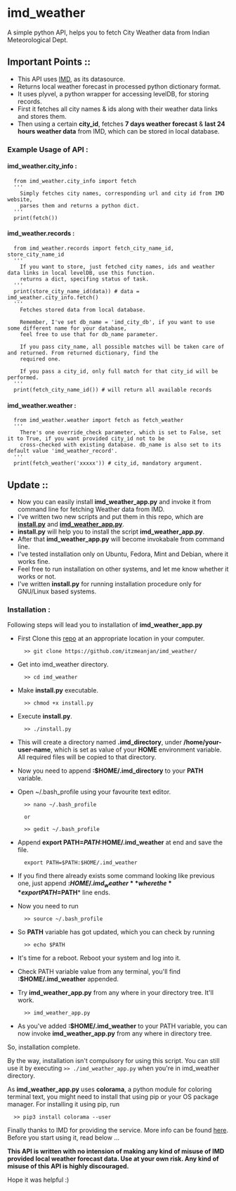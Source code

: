 # imd_weather
A simple python API, helps you to fetch City Weather data from Indian Meteorological Dept.


## Important Points ::

  - This API uses [IMD](http://city.imd.gov.in/citywx/localwx.php), as its datasource.
  - Returns local weather forecast in processed python dictionary format.
  - It uses plyvel, a python wrapper for accessing levelDB, for storing records.
  - First it fetches all city names & ids along with their weather data links and stores them.
  - Then using a certain **city_id**, fetches **7 days weather forecast** & **last 24 hours weather data** from IMD, which can be stored in local database.
 
 
### Example Usage of API :


  #### imd_weather.city_info :
  
  ```
    from imd_weather.city_info import fetch
    '''
      Simply fetches city names, corresponding url and city id from IMD website,
      parses them and returns a python dict.
    '''
    print(fetch())
  ```
  
  #### imd_weather.records :
  
  ```
    from imd_weather.records import fetch_city_name_id, store_city_name_id
    '''
      If you want to store, just fetched city names, ids and weather data links in local levelDB, use this function.
      returns a dict, specifing status of task.
    '''
    print(store_city_name_id(data)) # data = imd_weather.city_info.fetch()
    '''
      Fetches stored data from local database.
      
      Remember, I've set db_name = 'imd_city_db', if you want to use some different name for your database,
      feel free to use that for db_name parameter.

      If you pass city_name, all possible matches will be taken care of and returned. From returned dictionary, find the
      required one.

      If you pass a city_id, only full match for that city_id will be performed.
    '''
    print(fetch_city_name_id()) # will return all available records
  ```
  
  #### imd_weather.weather :
  
  ```
    from imd_weather.weather import fetch as fetch_weather
    '''
      There's one override_check parameter, which is set to False, set it to True, if you want provided city_id not to be
      cross-checked with existing database. db_name is also set to its default value 'imd_weather_record'.
    '''
    print(fetch_weather('xxxxx')) # city_id, mandatory argument.
  ```
  
 ## Update ::
   
  - Now you can easily install **imd_weather_app.py** and invoke it from command line for fetching Weather data from IMD.
  - I've written two new scripts and put them in this repo, which are **[install.py](https://github.com/itzmeanjan/imd_weather/blob/master/install.py)** and **[imd_weather_app.py](https://github.com/itzmeanjan/imd_weather/blob/master/imd_weather_app.py)**.
  - **install.py** will help you to install the script **imd_weather_app.py**.
  - After that **imd_weather_app.py** will become invokabale from command line.
  - I've tested installation only on Ubuntu, Fedora, Mint and Debian, where it works fine.
  - Feel free to run installation on other systems, and let me know whether it works or not.
  - I've written **install.py** for running installation procedure only for GNU/Linux based systems.
  
  ### Installation :

   Following steps will lead you to installation of **imd_weather_app.py**
  
   - First Clone this [repo](https://github.com/itzmeanjan/imd_weather/) at an appropriate location in your computer.
  
     ```
       >> git clone https://github.com/itzmeanjan/imd_weather/
     ```
  
   - Get into imd_weather directory.
  
     ```
       >> cd imd_weather
     ```
  
   - Make **install.py** executable.
  
     ```
       >> chmod +x install.py
     ```
    
   - Execute **install.py**.
  
     ```
       >> ./install.py
     ```
   
   - This will create a directory named **.imd_directory**, under **/home/your-user-name**,
   which is set as value of your **HOME** environment variable. All required files will 
   be copied to that directory.
  
  - Now you need to append **:$HOME/.imd_directory** to your **PATH** variable.
  
  - Open ~/.bash_profile using your favourite text editor.
    ```
      >> nano ~/.bash_profile
      
      or
      
      >> gedit ~/.bash_profile
    ```
  
  - Append **export PATH=$PATH:$HOME/.imd_weather** at end and save the file.
  
    ```
      export PATH=$PATH:$HOME/.imd_weather
    ```
  
  - If you find there already exists some command looking like previous one, just 
  append **:$HOME/.imd_weather** where the **export PATH=$PATH*** line ends.
  
  - Now you need to run
  
    ```
      >> source ~/.bash_profile
    ```
  
  - So **PATH** variable has got updated, which you can check by running
  
    ```
      >> echo $PATH
    ```
  
  - It's time for a reboot. Reboot your system and log into it.
  
  - Check PATH variable value from any terminal, you'll find **:$HOME/.imd_weather** appended.
  
  - Try **imd_weather_app.py** from any where in your directory tree. It'll work.
    ```
      >> imd_weather_app.py
    ```
  - As you've added **:$HOME/.imd_weather** to your PATH variable, you can now invoke **imd_weather_app.py** 
  from any where in directory tree.
  
  So, installation complete.
 
  By the way, installation isn't compulsory for using this script. You can still use it by executing 
    ```
      >> ./imd_weather_app.py
    ```
  when you're in imd_weather directory.
  
 
 As **imd_weather_app.py** uses **colorama**, a python module for coloring terminal text, you might need to install that using pip or your OS package manager. For installing it using pip, run
 
  ```
    >> pip3 install colorama --user
  ```
 
  
  Finally thanks to IMD for providing the service. More info can be found [here](http://imd.gov.in/Welcome%20To%20IMD/Welcome.php).
  Before you start using it, read below ...
  
  
  **This API is written with no intension of making any kind of misuse of IMD provided local weather forecast data. Use at your own risk. Any kind of misuse of this API is highly discouraged.**
 
 
 Hope it was helpful :)
  
